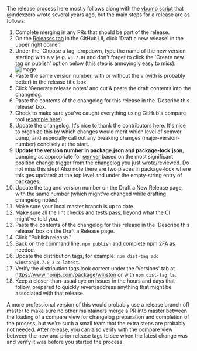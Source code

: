 The release process here mostly follows along with the [vbump script](https://github.com/indexzero/vbump) that @indexzero wrote several years ago, but the main steps for a release are as follows:

1. Complete merging in any PRs that should be part of the release.
1. On the [Releases tab](https://github.com/winstonjs/winston/releases) in the GitHub UI, click 'Draft a new release' in the upper right corner.
1. Under the 'Choose a tag' dropdown, type the name of the new version starting with a v (e.g. `v3.7.0`) and don't forget to click the 'Create new tag on publish' option below (this step is annoyingly easy to miss):
![image](https://user-images.githubusercontent.com/563406/160644343-69325988-4ca2-4329-93da-e08266269506.png)
1. Paste the same version number, with or without the v (with is probably better) in the release title box.
1. Click 'Generate release notes' and cut & paste the draft contents into the changelog.
1. Paste the contents of the changelog for this release in the 'Describe this release' box.
1. Check to make sure you've caught everything using GitHub's compare tool ([example here](https://github.com/winstonjs/winston/compare/v3.6.0...master)).
1. Update the changelog. It's nice to thank the contributors here.  It's nice to organize this by which changes would merit which level of semver bump, and especially call out any breaking changes (major-version-number) concisely at the start.
1. **Update the version number in package.json and package-lock.json**, bumping as appropriate for [semver](https://semver.org/) based on the most significant position change trigger from the changelog you just wrote/reviewed.  Do not miss this step! Also note there are two places in package-lock where this ges updated: at the top level and under the empty-string entry of packages.
1. Update the tag and version number on the Draft a New Release page, with the same number (which might've changed while drafting changelog notes).
1. Make sure your local master branch is up to date.
1. Make sure all the lint checks and tests pass, beyond what the CI might've told you.
1. Paste the contents of the changelog for this release in the 'Describe this release' box on the Draft a Release page.
1. Click "Publish release."
1. Back on the command line, `npm publish` and complete npm 2FA as needed.
1. Update the distribution tags, for example: `npm dist-tag add winston@3.7.0 3.x-latest`.
1. Verify the distribution tags look correct under the 'Versions' tab at https://www.npmjs.com/package/winston or with `npm dist-tag ls`.
1. Keep a closer-than-usual eye on issues in the hours and days that follow, prepared to quickly revert/address anything that might be associated with that release.

A more professional version of this would probably use a release branch off master to make sure no other maintainers merge a PR into master between the loading of a compare view for changelog preparation and completion of the process, but we're such a small team that the extra steps are probably not needed. After release, you can also verify with the compare view between the new and prior release tags to see when the latest change was and verify it was before you started the process.
